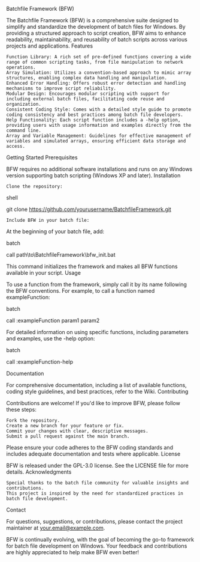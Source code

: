 Batchfile Framework (BFW)

The Batchfile Framework (BFW) is a comprehensive suite designed to simplify and standardize the development of batch files for Windows. By providing a structured approach to script creation, BFW aims to enhance readability, maintainability, and reusability of batch scripts across various projects and applications.
Features

    Function Library: A rich set of pre-defined functions covering a wide range of common scripting tasks, from file manipulation to network operations.
    Array Simulation: Utilizes a convention-based approach to mimic array structures, enabling complex data handling and manipulation.
    Enhanced Error Handling: Offers robust error detection and handling mechanisms to improve script reliability.
    Modular Design: Encourages modular scripting with support for including external batch files, facilitating code reuse and organization.
    Consistent Coding Style: Comes with a detailed style guide to promote coding consistency and best practices among batch file developers.
    Help Functionality: Each script function includes a -help option, providing users with usage information and examples directly from the command line.
    Array and Variable Management: Guidelines for effective management of variables and simulated arrays, ensuring efficient data storage and access.

Getting Started
Prerequisites

BFW requires no additional software installations and runs on any Windows version supporting batch scripting (Windows XP and later).
Installation

    Clone the repository:

shell

git clone https://github.com/yourusername/BatchfileFramework.git

    Include BFW in your batch file:

At the beginning of your batch file, add:

batch

call path\to\BatchfileFramework\bfw_init.bat

This command initializes the framework and makes all BFW functions available in your script.
Usage

To use a function from the framework, simply call it by its name following the BFW conventions. For example, to call a function named exampleFunction:

batch

call :exampleFunction param1 param2

For detailed information on using specific functions, including parameters and examples, use the -help option:

batch

call :exampleFunction-help

Documentation

For comprehensive documentation, including a list of available functions, coding style guidelines, and best practices, refer to the Wiki.
Contributing

Contributions are welcome! If you'd like to improve BFW, please follow these steps:

    Fork the repository.
    Create a new branch for your feature or fix.
    Commit your changes with clear, descriptive messages.
    Submit a pull request against the main branch.

Please ensure your code adheres to the BFW coding standards and includes adequate documentation and tests where applicable.
License

BFW is released under the GPL-3.0 license. See the LICENSE file for more details.
Acknowledgments

    Special thanks to the batch file community for valuable insights and contributions.
    This project is inspired by the need for standardized practices in batch file development.

Contact

For questions, suggestions, or contributions, please contact the project maintainer at your.email@example.com.

BFW is continually evolving, with the goal of becoming the go-to framework for batch file development on Windows. Your feedback and contributions are highly appreciated to help make BFW even better!
